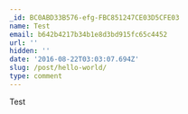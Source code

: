 ```yaml
---
_id: BC0ABD33B576-efg-FBC851247CE03D5CFE03
name: Test
email: b642b4217b34b1e8d3bd915fc65c4452
url: ''
hidden: ''
date: '2016-08-22T03:03:07.694Z'
slug: /post/hello-world/
type: comment
---
```


Test
